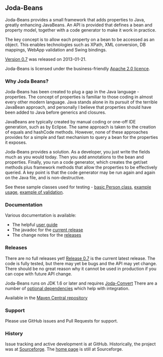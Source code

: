 
Joda-Beans
------------

Joda-Beans provides a small framework that adds properties to Java, greatly enhancing JavaBeans.
An API is provided that defines a bean and property model, together with a code generator to make it work in practice.

The key concept is to allow each property on a bean to be accessed as an object.
This enables technologies such as XPath, XML conversion, DB mappings, WebApp validation and Swing bindings.

[Version 0.7](https://sourceforge.net/projects/joda-beans/files/joda-beans/0.7/) was released on 2013-01-21.

Joda-Beans is licensed under the business-friendly [Apache 2.0 licence](https://github.com/JodaOrg/joda-beans/blob/master/LICENSE.txt).


### Why Joda Beans?

Joda-Beans has been created to plug a gap in the Java language - properties.
The concept of properties is familiar to those coding in almost every other modern language.
Java stands alone in its pursuit of the terrible JavaBean approach, and personally I believe that
properties should have been added to Java before generics and closures.

JavaBeans are typically created by manual coding or one-off IDE generation, such as by Eclipse.
The same approach is taken to the creation of equals and hashCode methods.
However, none of these approaches provides for a simple and fast mechanism to query a bean for the properties it exposes.

Joda-Beans provides a solution. As a developer, you just write the fields much as you would today.
Then you add annotations to the bean and properties.
Finally, you run a code generator, which creates the get/set methods plus framework methods that allow the properties
to be effectively queried.
A key point is that the code generator may be run again and again on the Java file, and is non-destructive.

See these sample classes used for testing -
[basic Person class](https://github.com/JodaOrg/joda-beans/blob/v0.7/src/test/java/org/joda/beans/gen/Person.java#L43),
[example usage](https://github.com/JodaOrg/joda-beans/blob/v0.7/src/test/java/org/joda/beans/Examples.java#L25),
[example of validation](https://github.com/JodaOrg/joda-beans/blob/v0.7/src/test/java/org/joda/beans/gen/ValidateBean.java#L38).


### Documentation
Various documentation is available:

* The helpful [user guide](http://joda-beans.sourceforge.net/userguide.html)
* The javadoc for the [current release](http://joda-beans.sourceforge.net/apidocs/index.html)
* The change notes for the [releases](http://joda-beans.sourceforge.net/changes-report.html)


### Releases
There are no full releases yet!
[Release 0.7](http://sourceforge.net/projects/joda-beans/files/joda-beans/0.7/) is the current latest release.
The code is fully tested, but there may yet be bugs and the API may yet change.
There should be no great reason why it cannot be used in production if you can cope with future API change.

Joda-Beans runs on JDK 1.6 or later and requires [Joda-Convert](https://github.com/JodaOrg/joda-convert/)
There are a number of [optional dependencies](http://joda-convert.sourceforge.net/dependencies.html) which help with integration.

Available in the [Maven Central repository](http://search.maven.org/#artifactdetails|org.joda|joda-beans|0.7|jar)


### Support
Please use GitHub issues and Pull Requests for support.


### History
Issue tracking and active development is at GitHub.
Historically, the project was at [Sourceforge](https://sourceforge.net/projects/joda-beans/).
The [home page](http://joda-beans.sourceforge.net/) is still at Sourceforge.
